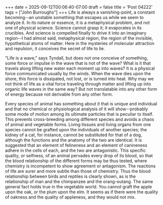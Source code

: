 +++
date = 2025-09-12T00:06:40-07:00
draft = false
title = 'Post 04222'
tags = ["John Burroughs"]
+++
Life is always a vanishing-point, a constant becoming--an unstable something that escapes us while we seem to analyze it. In its nature or essence, it is a metaphysical problem, and not one of physical science. Science cannot grasp it; it evaporates in its crucibles. And science is compelled finally to drive it into an imaginary region--I had almost said, metaphysical region, the region of the invisible, hypothetical atoms of matter. Here in the mysteries of molecular attraction and repulsion, it conceives the secret of life to lie.

"Life is a wave," says Tyndall, but does not one conceive of something, some force or impulse in the wave that is not of the wave? What is it that travels along lifting new water each moment up into waves? It is a physical force communicated usually by the winds. When the wave dies upon the shore, this force is dissipated, not lost, or is turned into heat. Why may we not think of life as a vital force traveling through matter and lifting up into organic life waves in the same way? But not translatable into any other form of energy because not derivable from any other form.

Every species of animal has something about it that is unique and individual and that no chemical or physiological analysis of it will show--probably some mode of motion among its ultimate particles that is peculiar to itself. This prevents cross-breeding among different species and avoids a chaos of animal and vegetable forms. Living tissues and living organs from one species cannot be grafted upon the individuals of another species; the kidney of a cat, for instance, cannot be substituted for that of a dog, although the functions and the anatomy of the two are identical. It is suggested that an element of felineness and an element of canineness adhere in the cells of each, and the two are antagonistic. This specific quality, or selfness, of an animal pervades every drop of its blood, so that the blood relationship of the different forms may be thus tested, where chemistry is incompetent to show agreement or antagonism. The reactions of life are surer and more subtle than those of chemistry. Thus the blood relationship between birds and reptiles is clearly shown, as is the relationship of man and the chimpanzee and the orang-outang. The same general fact holds true in the vegetable world. You cannot graft the apple upon the oak, or the plum upon the elm. It seems as if there were the quality of oakness and the quality of appleness, and they would not mix.
